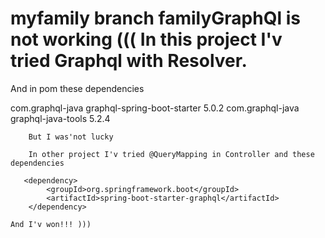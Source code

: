# myfamily branch familyGraphQl is not working ((( In this project I'v tried Graphql with Resolver.
And in pom these dependencies

<dependency>
	    <groupId>com.graphql-java</groupId>
	    <artifactId>graphql-spring-boot-starter</artifactId>
	    <version>5.0.2</version>
        </dependency>
        <dependency>
	    <groupId>com.graphql-java</groupId>
	    <artifactId>graphql-java-tools</artifactId>
	    <version>5.2.4</version>
        </dependency>
        
        But I was'not lucky
        
        In other project I'v tried @QueryMapping in Controller and these dependencies
        
       <dependency>
			<groupId>org.springframework.boot</groupId>
			<artifactId>spring-boot-starter-graphql</artifactId>
		</dependency>
    
    And I'v won!!! )))
